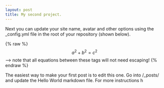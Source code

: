 ```yaml
---
layout: post
title: My second project.
---
```


Next you can update your site name, avatar and other options using the _config.yml file in the root of your repository (shown below).


{% raw %}
 $$a^2 + b^2 = c^2$$ --> note that all equations between these tags will not need escaping!
{% endraw %}

The easiest way to make your first post is to edit this one. Go into /_posts/ and update the Hello World markdown file. For more instructions h
